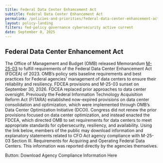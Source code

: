 ```yaml
---
title: Federal Data Center Enhancement Act
subtitle: Federal Data Center Enhancement Act
permalink: /policies-and-priorities/federal-data-center-enhancement-act/
layout: policy-landing
filters: fed-policy governance cybersecurity active current
date: September 8, 2025
---
```

## Federal Data Center Enhancement Act ##

The Office of Management and Budget (OMB) released Memorandum [M-25-03](https://bidenwhitehouse.archives.gov/wp-content/uploads/2025/01/M-25-03_Implementation-Guidance-for-the-Federal-Data-Center-Enhancement-Act.pdf) to fulfill requirements of the Federal Data Center Enhancement Act (FDCEA) of 2023. OMB’s policy sets baseline requirements and best practices for Federal agencies’ management of data centers to ensure their reliability and resiliency. FDCEA provisions and M-25-03 sunset on September 30, 2026.
FDCEA replaced prior approaches to data center oversight. Previously the Federal Information Technology Acquisition Reform Act (FITARA) established now-expired provisions on data center consolidation and optimization, which were implemented through OMB’s Data Center Optimization Initiative (DCOI). Congress did not renew the prior provisions focused on data center optimization, and instead enacted the FDCEA, which directed OMB to set requirements for data centers to meet appropriate standards for cybersecurity, resiliency, and availability.
Using the link below, members of the public may download information and explanatory statements related to CFO Act agency compliance with M-25-03 Section III. Requirements for Acquiring and Operating Federal Data Centers. This information was reported directly by the agencies themselves.

Button: Download Agency Compliance Information Here
